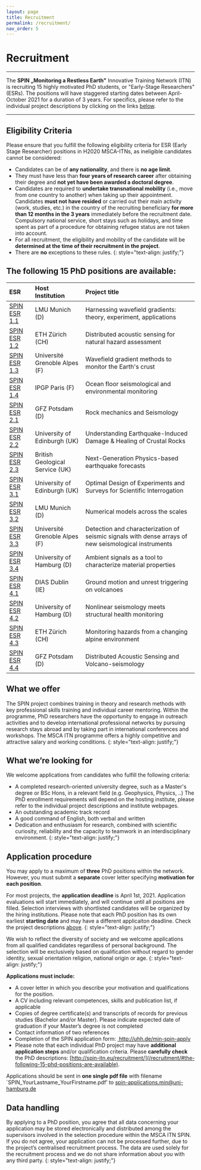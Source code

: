 ```yaml
---
layout: page
title: Recruitment
permalink: /recruitment/
nav_order: 5
---
```


# Recruitment 

---


The <b>SPIN „Monitoring a Restless Earth"</b> Innovative Training Network (ITN) is recruiting 15 highly motivated PhD students, or "Early-Stage Researchers" (ESRs). The positions will have staggered starting dates between April-October 2021 for a duration of 3 years. For specifics, please refer to the individual project descriptions by clicking on the links [below](/recruitment/#the-following-15-phd-positions-are-available). 

---

## Eligibility Criteria 

Please ensure that you fulfill the following eligibility criteria for ESR (Early Stage Researcher) positions in H2020 MSCA-ITNs, as ineligible candidates cannot be considered: 

- Candidates can be of __any nationality__, and there is __no age limit__.
- They must have less than __four years of research career__ after obtaining their degree and __not yet have been awarded a doctoral degree__. 
- Candidates are required to __undertake transnational mobility__ (i.e., move from one country to another) when taking up their appointment. 
Candidates __must not have resided__ or carried out their main activity (work, studies, etc.) in the country of the recruiting beneficiary __for more than 12 months in the 3 years__ immediately before the recruitment date. Compulsory national service, short stays such as holidays, and time spent as part of a procedure for obtaining refugee status are not taken into account. 
- For all recruitment, the eligibility and mobility of the candidate will be __determined at the time of their recruitment in the project__.
- There are __no__ exceptions to these rules.
{: style="text-align: justify;"}


## The following 15 PhD positions are available: 

| ESR    | Host Institution | Project title                                                                                          | 
|:--------|:------------------|:-----------------------------------------------------------------------------------------------------|
| [SPIN ESR 1.1](/esr11/)   | LMU Munich (D) | Harnessing wavefield gradients: theory, experiment, applications                                    | 
| [SPIN ESR 1.2](/esr12/)   | ETH Z&uuml;rich (CH)      | Distributed acoustic sensing for natural hazard assessment                                          | 
| [SPIN ESR 1.3](/esr13/)   | Universit&eacute; Grenoble Alpes (F) | Wavefield gradient methods to monitor the Earth's crust                                             | 
| [SPIN ESR 1.4](/esr14/)   | IPGP Paris (F) | Ocean floor seismological and environmental monitoring                                              | 
| [SPIN ESR 2.1](/esr21/)   | GFZ Potsdam (D) | Rock mechanics and Seismology                                                                       | 
| [SPIN ESR 2.2](/esr22/)   | University of Edinburgh (UK)    | Understanding Earthquake-Induced Damage & Healing of Crustal Rocks                                  |
| [SPIN ESR 2.3](/esr23/)   | British Geological Service (UK) | Next-Generation Physics-based earthquake forecasts                                                  | 
| [SPIN ESR 3.1](/esr31/)   | University of Edinburgh (UK)    | Optimal Design of Experiments and Surveys for Scientific Interrogation                              | 
| [SPIN ESR 3.2](/esr32/)   | LMU Munich (D) | Numerical models across the scales                                                                  | 
| [SPIN ESR 3.3](/esr33/)   | Universit&eacute; Grenoble Alpes (F) | Detection and characterization of seismic signals with dense arrays of new seismological instruments | 
| [SPIN ESR 3.4](/esr34/)   | University of Hamburg (D) | Ambient signals as a tool to characterize material properties                                       | 
| [SPIN ESR 4.1](/esr41/)   | DIAS Dublin (IE) | Ground motion and unrest triggering on volcanoes                                                    |
| [SPIN ESR 4.2](/esr42/)   | University of Hamburg (D) | Nonlinear seismology meets structural health monitoring                                             | 
| [SPIN ESR 4.3](/esr43/)   | ETH Z&uuml;rich (CH) | Monitoring hazards from a changing alpine environment                                               |
| [SPIN ESR 4.4](/esr44/)   | GFZ Potsdam (D) | Distributed Acoustic Sensing and Volcano-seismology                                                 | 



## What we offer

The SPIN project combines training in theory and research methods with key professional skills training and individual career mentoring. Within the programme, PhD researchers have the opportunity to engage in outreach activities and to develop international professional networks by pursuing research stays abroad and by taking part in international conferences and workshops. The MSCA ITN programme offers a highly competitive and attractive salary and working conditions. 
{: style="text-align: justify;"}

## What we’re looking for
We welcome applications from candidates who fulfill the following criteria:

+ A completed research-oriented university degree, such as a Master's degree or BSc Hons, in a relevant field (e.g. Geophysics, Physics, ..) The PhD enrollment requirements will depend on the hosting institute, please refer to the individual project descriptions and institute webpages.
+ An outstanding academic track record
+ A good command of English, both verbal and written
+ Dedication and enthusiasm for research, combined with scientific curiosity, reliability and the capacity to teamwork in an interdisciplinary environment.
{: style="text-align: justify;"}

## Application procedure
You may apply to a maximum of __three__ PhD positions within the network. However, you must submit a __separate__ cover letter specifying __motivation for each position__. 

For most projects, the __application deadline__ is April 1st, 2021. Application evaluations will start immediately, and will continue until all positions are filled. Selection interviews with shortlisted candidates will be organized by the hiring institutions. Please note that each PhD position has its own earliest __starting date__ and may have a different applicaiton deadline. Check the project descriptions [above](/recruitment/#the-following-15-phd-positions-are-available).
{: style="text-align: justify;"}

We wish to reflect the diversity of society and we welcome applications from all qualified candidates regardless of personal background. The selection will be exclusively based on qualification without regard to gender identity, sexual orientation religion, national origin or age.
{: style="text-align: justify;"}

__Applications must include:__  
- A cover letter in which you describe your motivation and qualifications for the position.
- A CV including relevant competences, skills and publication list, if applicable
- Copies of degree certificate(s) and transcripts of records for previous studies (Bachelor and/or Master). Please indicate expected date of graduation if your Master’s degree is not completed
- Contact information of two references
- Completion of the SPIN application form: <a href="http://uhh.de/min-spin-apply" target="_blank" rel="noopener noreferrer">
http://uhh.de/min-spin-apply</a>
- Please note that each individual PhD project may have __additional application steps__ and/or qualification criteria. Please __carefully check__ the PhD descriptions: [http://spin-itn.eu/recruitment/](/recruitment/#the-following-15-phd-positions-are-available).

Applications should be sent in __one single pdf file__ with filename `SPIN_YourLastname_YourFirstname.pdf’ to spin-applications.min@uni-hamburg.de

## Data handling
By applying to a PhD position, you agree that all data concerning your application may be stored electronically and distributed among the supervisors involved in the selection procedure within the MSCA ITN SPIN. If you do not agree, your application can not be processed further, due to the project’s centralised recruitment process. The data are used solely for the recruitment process and we do not share information about you with any third party.
{: style="text-align: justify;"}
